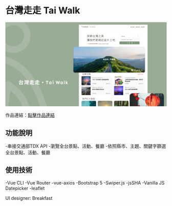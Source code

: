 # 台灣走走 Tai Walk
![image](https://raw.githubusercontent.com/ying30821/TaiWalk/4a882710faaa22ba030c6737fa1f5bd48f211033/src/assets/images/readmePic.png)

作品連結：[點擊作品連結](https://ying30821.github.io/TaiWalk/#/)

## 功能說明
-串接交通部TDX API
-瀏覽全台景點、活動、餐廳
-依照縣市、主題、關鍵字篩選全台景點、活動、餐廳

## 使用技術
-Vue CLI
-Vue Router
-vue-axios
-Bootstrap 5
-Swiper.js
-jsSHA
-Vanilla JS Datepicker
-leaflet

UI designer: Breakfast
